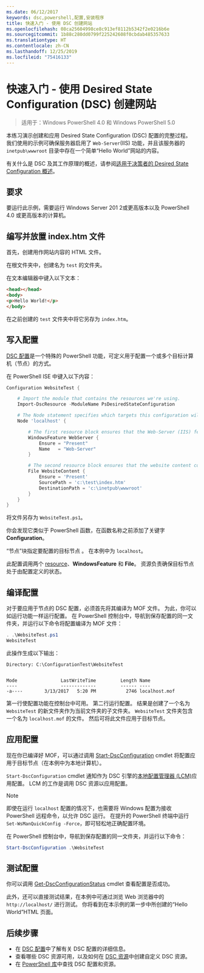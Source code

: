 ```yaml
---
ms.date: 06/12/2017
keywords: dsc,powershell,配置,安装程序
title: 快速入门 - 使用 DSC 创建网站
ms.openlocfilehash: 08ca25604998ce8c913ef8112b5342f2e0216b6e
ms.sourcegitcommit: 1b88c280dd0799f225242608f0cbdab485357633
ms.translationtype: HT
ms.contentlocale: zh-CN
ms.lasthandoff: 12/25/2019
ms.locfileid: "75416133"
---
```

# <a name="quickstart---create-a-website-with-desired-state-configuration-dsc"></a>快速入门 - 使用 Desired State Configuration (DSC) 创建网站

> 适用于：Windows PowerShell 4.0 和 Windows PowerShell 5.0

本练习演示创建和应用 Desired State Configuration (DSC) 配置的完整过程。
我们使用的示例可确保服务器启用了 `Web-Server`(IIS) 功能，并且该服务器的 `inetpub\wwwroot` 目录中存在一个简单“Hello World”网站的内容。

有关什么是 DSC 及其工作原理的概述，请参阅[适用于决策者的 Desired State Configuration 概述](../overview/decisionMaker.md)。

## <a name="requirements"></a>要求

要运行此示例，需要运行 Windows Server 201 2或更高版本以及 PowerShell 4.0 或更高版本的计算机。

## <a name="write-and-place-the-indexhtm-file"></a>编写并放置 index.htm 文件

首先，创建用作网站内容的 HTML 文件。

在根文件夹中，创建名为 `test` 的文件夹。

在文本编辑器中键入以下文本：

```html
<head></head>
<body>
<p>Hello World!</p>
</body>
```

在之前创建的 `test` 文件夹中将它另存为 `index.htm`。

## <a name="write-the-configuration"></a>写入配置

[DSC 配置](../configurations/configurations.md)是一个特殊的 PowerShell 功能，可定义用于配置一个或多个目标计算机（节点）的方式。

在 PowerShell ISE 中键入以下内容：

```powershell
Configuration WebsiteTest {

    # Import the module that contains the resources we're using.
    Import-DscResource -ModuleName PsDesiredStateConfiguration

    # The Node statement specifies which targets this configuration will be applied to.
    Node 'localhost' {

        # The first resource block ensures that the Web-Server (IIS) feature is enabled.
        WindowsFeature WebServer {
            Ensure = "Present"
            Name   = "Web-Server"
        }

        # The second resource block ensures that the website content copied to the website root folder.
        File WebsiteContent {
            Ensure = 'Present'
            SourcePath = 'c:\test\index.htm'
            DestinationPath = 'c:\inetpub\wwwroot'
        }
    }
}
```

将文件另存为 `WebsiteTest.ps1`。

你会发现它类似于 PowerShell 函数，在函数名称之前添加了关键字 **Configuration**。

“节点”块指定要配置的目标节点  。 在本例中为 `localhost`。

此配置调用两个 [resource](../resources/resources.md)、**WindowsFeature** 和 **File**。
资源负责确保目标节点处于由配置定义的状态。

## <a name="compile-the-configuration"></a>编译配置

对于要应用于节点的 DSC 配置，必须首先将其编译为 MOF 文件。
为此，你可以如运行功能一样运行配置。
在 PowerShell 控制台中，导航到保存配置的同一文件夹，并运行以下命令将配置编译为 MOF 文件：

```powershell
. .\WebsiteTest.ps1
WebsiteTest
```

此操作生成以下输出：

```
Directory: C:\ConfigurationTest\WebsiteTest


Mode                LastWriteTime         Length Name
----                -------------         ------ ----
-a----        3/13/2017   5:20 PM           2746 localhost.mof
```

第一行使配置功能在控制台中可用。
第二行运行配置。
结果是创建了一个名为 `WebsiteTest` 的新文件夹作为当前文件夹的子文件夹。
`WebsiteTest` 文件夹包含一个名为 `localhost.mof` 的文件。
然后可将此文件应用于目标节点。

## <a name="apply-the-configuration"></a>应用配置

现在你已编译好 MOF，可以通过调用 [Start-DscConfiguration](/powershell/module/psdesiredstateconfiguration/start-dscconfiguration) cmdlet 将配置应用于目标节点（在本例中为本地计算机）。

`Start-DscConfiguration` cmdlet 通知作为 DSC 引擎的[本地配置管理器 (LCM)](../managing-nodes/metaConfig.md)应用配置。
LCM 的工作是调用 DSC 资源以应用配置。

> [!NOTE]
> 即使在运行 `localhost` 配置的情况下，也需要将 Windows 配置为接收 PowerShell 远程命令，以允许 DSC 运行。 在提升的 PowerShell 终端中运行 `Set-WsManQuickConfig -Force`，即可轻松地正确配置环境。

在 PowerShell 控制台中，导航到保存配置的同一文件夹，并运行以下命令：

```powershell
Start-DscConfiguration .\WebsiteTest
```

## <a name="test-the-configuration"></a>测试配置

你可以调用 [Get-DscConfigurationStatus](/powershell/module/psdesiredstateconfiguration/get-dscconfigurationstatus) cmdlet 查看配置是否成功。

此外，还可以直接测试结果，在本例中可通过浏览 Web 浏览器中的 `http://localhost/` 进行测试。
你将看到在本示例的第一步中所创建的“Hello World”HTML 页面。

## <a name="next-steps"></a>后续步骤

- 在 [DSC 配置](../configurations/configurations.md)中了解有关 DSC 配置的详细信息。
- 查看哪些 DSC 资源可用，以及如何在 [DSC 资源](../resources/resources.md)中创建自定义 DSC 资源。
- 在 [PowerShell 库](https://www.powershellgallery.com/)中查找 DSC 配置和资源。
